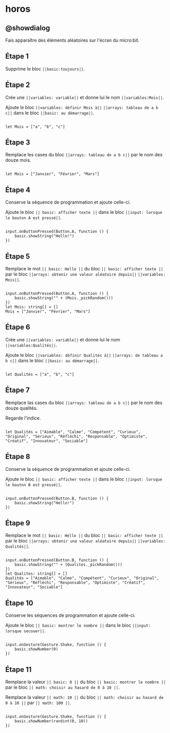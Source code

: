 # horos

## @showdialog

Fais apparaître des éléments aléatoires sur l'écran du micro:bit.

## Étape 1

Supprime le bloc ``||basic:toujours||``.

## Étape 2

Crée une ``||variables: variable||`` et donne lui le nom ``||variables:Mois||``. 

Ajoute le bloc ``||variables: définir Mois à||`` ``||arrays: tableau de a b c||`` dans le bloc ``||basic: au démarrage||``.

```blocks

let Mois = ["a", "b", "c"]

```

## Étape 3

Remplace les cases du bloc ``||arrays: tableau de a b c||`` par le nom des douze mois.

```blocks

let Mois = ["Janvier", "Février", "Mars"]

```

## Étape 4

Conserve la séquence de programmation et ajoute celle-ci.

Ajoute le bloc ``|| basic: afficher texte ||`` dans le bloc ``||input: lorsque le bouton A est pressé||``.


```blocks

input.onButtonPressed(Button.A, function () {
    basic.showString("Hello!")
})

```

## Étape 5

Remplace le mot ``|| basic: Hello ||`` du bloc ``|| basic: afficher texte ||`` par le bloc ``||arrays: obtenir une valeur aléatoire depuis||`` ``||variables: Mois||``.


```blocks

input.onButtonPressed(Button.A, function () {
    basic.showString("" + (Mois._pickRandom()))
})
let Mois: string[] = []
Mois = ["Janvier", "Février", "Mars"]

```

## Étape 6

Crée une ``||variables: variable||`` et donne lui le nom ``||variables:Qualités||``. 

Ajoute le bloc ``||variables: définir Qualités à||`` ``||arrays: de tableau a b c||`` dans le bloc ``||basic: au démarrage||``.

```blocks

let Qualités = ["a", "b", "c"]

```

## Étape 7

Remplace las cases du bloc ``||arrays: tableau de a b c||`` par le nom des douze qualités.

Regarde l'indice.

```blocks

let Qualités = ["Aimable", "Calme", "Compétent", "Curieux", "Original", "Sérieux", "Réfléchi", "Responsable", "Optimiste", "Créatif", "Innovateur", "Sociable"]

```

## Étape 8

Conserve la séquence de programmation et ajoute celle-ci.

Ajoute le bloc ``|| basic: afficher texte ||`` dans le bloc ``||input: lorsque le bouton B est pressé||``.


```blocks

input.onButtonPressed(Button.B, function () {
    basic.showString("Hello!")
})

```

## Étape 9

Remplace le mot ``|| basic: Hello ||`` du bloc ``|| basic: afficher texte ||`` par le bloc ``||arrays: obtenir une valeur aléatoire depuis||`` ``||variables: Qualités||``.


```blocks

input.onButtonPressed(Button.B, function () {
    basic.showString("" + (Qualites._pickRandom()))
})
let Qualites: string[] = []
Qualités = ["Aimable", "Calme", "Compétent", "Curieux", "Original", "Sérieux", "Réfléchi", "Responsable", "Optimiste", "Créatif", "Innovateur", "Sociable"]

```

## Étape 10

Conserve les séquences de programmation et ajoute celle-ci.

Ajoute le bloc ``|| basic: montrer le nombre ||`` dans le bloc ``||input: lorsque secouer||``.

```blocks

input.onGesture(Gesture.Shake, function () {
    basic.showNumber(0)
})

```

## Étape 11

Remplace la valeur ``|| basic: 0 ||`` du bloc ``|| basic: montrer le nombre ||`` par le bloc ``|| math: choisir au hasard de 0 à 10 ||``.

Remplace la valeur ``|| math: 10 ||`` du bloc ``|| math: choisir au hasard de 0 à 10 ||`` par ``|| math: 100 ||``.

```blocks

input.onGesture(Gesture.Shake, function () {
    basic.showNumber(randint(0, 10))
})

```
